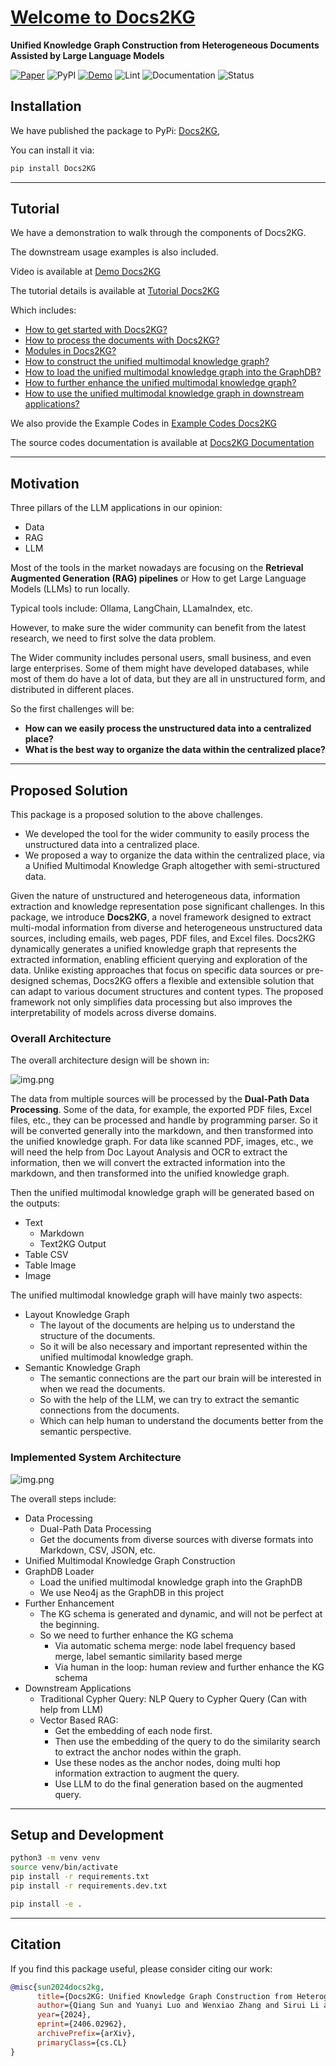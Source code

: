 # [Welcome to Docs2KG](https://ai4wa.com)

**Unified Knowledge Graph Construction from Heterogeneous Documents Assisted by Large
Language Models**

[![Paper](https://img.shields.io/badge/Paper-View-green?style=flat&logo=adobeacrobatreader)](https://arxiv.org/pdf/2406.02962)
![PyPI](https://img.shields.io/pypi/v/Docs2KG)
[![Demo](https://img.shields.io/badge/Demo-Available-blue)](https://docs2kg.ai4wa.com/Video/)
![Lint](https://github.com/AI4WA/Docs2KG/actions/workflows/lint.yml/badge.svg)
![Documentation](https://github.com/AI4WA/Docs2KG/actions/workflows/docs.yml/badge.svg)
![Status](https://img.shields.io/badge/Status-Work%20in%20Progress-yellow)

## Installation

We have published the package to PyPi: [Docs2KG](https://pypi.org/project/Docs2KG/),

You can install it via:

```bash
pip install Docs2KG
```

---

## Tutorial

We have a demonstration to walk through the components of Docs2KG.

The downstream usage examples is also included.

Video is available at [Demo Docs2KG](./Video/)

The tutorial details is available at [Tutorial Docs2KG](./Tutorial/1.GettingStarted/)

Which includes:

- [How to get started with Docs2KG?](./Tutorial/1.GettingStarted/)
- [How to process the documents with Docs2KG?](./Tutorial/2.DualPathProcessing/)
- [Modules in Docs2KG?](./Tutorial/3.Modules/)
- [How to construct the unified multimodal knowledge graph?](./Tutorial/4.Construction/)
- [How to load the unified multimodal knowledge graph into the GraphDB?](./Tutorial/5.Loader/)
- [How to further enhance the unified multimodal knowledge graph?](./Tutorial/6.Enhancement/)
- [How to use the unified multimodal knowledge graph in downstream applications?](./Tutorial/7.Applications/)

We also provide the Example Codes in [Example Codes Docs2KG](./examples/parser/pdf/pdf_process/)

The source codes documentation is available at [Docs2KG Documentation](./sources/rag/neo4j_rag/)

---

## Motivation

Three pillars of the LLM applications in our opinion:

- Data
- RAG
- LLM

Most of the tools in the market nowadays are focusing on the **Retrieval Augmented Generation (RAG) pipelines** or
How to get Large Language Models (LLMs) to run locally.

Typical tools include: Ollama, LangChain, LLamaIndex, etc.

However, to make sure the wider community can benefit from the latest research, we need to first solve the data problem.

The Wider community includes personal users, small business, and even large enterprises.
Some of them might have developed databases, while most of them do have a lot of data, but they are all in unstructured
form, and distributed in different places.

So the first challenges will be:

- **How can we easily process the unstructured data into a centralized place?**
- **What is the best way to organize the data within the centralized place?**

---

## Proposed Solution

This package is a proposed solution to the above challenges.

- We developed the tool for the wider community to easily process the unstructured data into a centralized place.
- We proposed a way to organize the data within the centralized place, via a Unified Multimodal Knowledge Graph
  altogether with semi-structured data.

Given the nature of unstructured and heterogeneous data, information extraction and knowledge representation pose
significant challenges.
In this package, we introduce **Docs2KG**, a novel framework designed to extract multi-modal information from diverse
and heterogeneous unstructured data sources, including emails, web pages, PDF files, and Excel files.
Docs2KG dynamically generates a unified knowledge graph that represents the extracted information, enabling efficient
querying and exploration of the data.
Unlike existing approaches that focus on specific data sources or pre-designed schemas, Docs2KG offers a flexible and
extensible solution that can adapt to various document structures and content types.
The proposed framework not only simplifies data processing but also improves the interpretability of
models across diverse domains.

### Overall Architecture

The overall architecture design will be shown in:

![img.png](images/Docs2KG.jpg)

The data from multiple sources will be processed by the **Dual-Path Data Processing**.
Some of the data, for example, the exported PDF files, Excel files, etc., they can be processed and handle by
programming parser.
So it will be converted generally into the markdown, and then transformed into the unified knowledge graph.
For data like scanned PDF, images, etc., we will need the help from Doc Layout Analysis and OCR to extract the
information,
then we will convert the extracted information into the markdown, and then transformed into the unified knowledge graph.

Then the unified multimodal knowledge graph will be generated based on the outputs:

- Text
    - Markdown
    - Text2KG Output
- Table CSV
- Table Image
- Image

The unified multimodal knowledge graph will have mainly two aspects:

- Layout Knowledge Graph
    - The layout of the documents are helping us to understand the structure of the documents.
    - So it will be also necessary and important represented within the unified multimodal knowledge graph.
- Semantic Knowledge Graph
    - The semantic connections are the part our brain will be interested in when we read the documents.
    - So with the help of the LLM, we can try to extract the semantic connections from the documents.
    - Which can help human to understand the documents better from the semantic perspective.

### Implemented System Architecture

![img.png](images/Modules.jpg)

The overall steps include:

- Data Processing
    - Dual-Path Data Processing
    - Get the documents from diverse sources with diverse formats into Markdown, CSV, JSON, etc.
- Unified Multimodal Knowledge Graph Construction
- GraphDB Loader
    - Load the unified multimodal knowledge graph into the GraphDB
    - We use Neo4j as the GraphDB in this project
- Further Enhancement
    - The KG schema is generated and dynamic, and will not be perfect at the beginning.
    - So we need to further enhance the KG schema
        - Via automatic schema merge: node label frequency based merge, label semantic similarity based merge
        - Via human in the loop: human review and further enhance the KG schema
- Downstream Applications
    - Traditional Cypher Query: NLP Query to Cypher Query (Can with help from LLM)
    - Vector Based RAG:
        - Get the embedding of each node first.
        - Then use the embedding of the query to do the similarity search to extract the anchor nodes within the graph.
        - Use these nodes as the anchor nodes, doing multi hop information extraction to augment the query.
        - Use LLM to do the final generation based on the augmented query.

---

## Setup and Development

```bash
python3 -m venv venv
source venv/bin/activate
pip install -r requirements.txt
pip install -r requirements.dev.txt

pip install -e .
```

---

## Citation

If you find this package useful, please consider citing our work:

```bibtex
@misc{sun2024docs2kg,
      title={Docs2KG: Unified Knowledge Graph Construction from Heterogeneous Documents Assisted by Large Language Models}, 
      author={Qiang Sun and Yuanyi Luo and Wenxiao Zhang and Sirui Li and Jichunyang Li and Kai Niu and Xiangrui Kong and Wei Liu},
      year={2024},
      eprint={2406.02962},
      archivePrefix={arXiv},
      primaryClass={cs.CL}
}
```